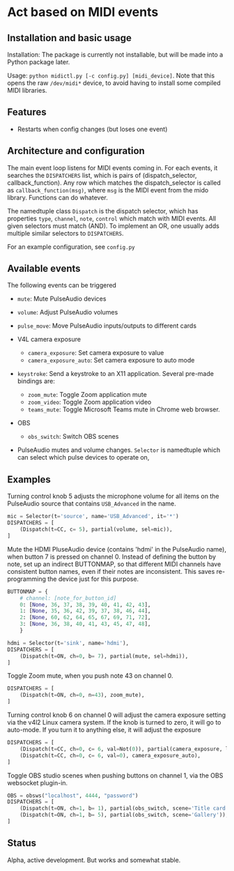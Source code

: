 # Act based on MIDI events


## Installation and basic usage

Installation: The package is currently not installable, but will be
made into a Python package later.

Usage: `python midictl.py [-c config.py] [midi_device]`.  Note that
this opens the raw `/dev/midi*` device, to avoid having to install
some compiled MIDI libraries.

## Features

* Restarts when config changes (but loses one event)



## Architecture and configuration

The main event loop listens for MIDI events coming in.  For each
events, it searches the `DISPATCHERS` list, which is pairs of
(dispatch_selector, callback_function).  Any row which matches the
dispatch_selector is called as `callback_function(msg)`, where `msg`
is the MIDI event from the mido library.  Functions can do whatever.

The namedtuple class `Dispatch` is the dispatch selector, which has
properties `type`, `channel`, `note`, `control` which match with MIDI
events.  All given selectors must match (AND).  To implement an OR,
one usually adds multiple similar selectors to `DISPATCHERS`.

For an example configuration, see `config.py`



## Available events

The following events can be triggered

* `mute`: Mute PulseAudio devices
* `volume`: Adjust PulseAudio volumes
* `pulse_move`: Move PulseAudio inputs/outputs to different cards
* V4L camera exposure
  * `camera_exposure`: Set camera exposure to value
  * `camera_exposure_auto`: Set camera exposure to auto mode
* `keystroke`: Send a keystroke to an X11 application.  Several
  pre-made bindings are:
  * `zoom_mute`: Toggle Zoom application mute
  * `zoom_video`: Toggle Zoom application video
  * `teams_mute`: Toggle Microsoft Teams mute in Chrome web browser.
* OBS
  * `obs_switch`: Switch OBS scenes

* PulseAudio mutes and volume changes. `Selector` is namedtuple which
  can select which pulse devices to operate on,



## Examples

Turning control knob 5 adjusts the microphone volume for all items on
the PulseAudio source that contains `USB_Advanced` in the name.

```python
mic = Selector(t='source', name='USB_Advanced', it='*')
DISPATCHERS = [
    (Dispatch(t=CC, c= 5), partial(volume, sel=mic)),
]
```

Mute the HDMI PluseAudio device (contains 'hdmi' in the PulseAudio
name), when button 7 is pressed on channel 0.  Instead of defining the
button by note, set up an indirect BUTTONMAP, so that different MIDI
channels have consistent button names, even if their notes are
inconsistent.  This saves re-programming the device just for this
purpose.

```python
BUTTONMAP = {
    # channel: [note_for_button_id]
    0: [None, 36, 37, 38, 39, 40, 41, 42, 43],
    1: [None, 35, 36, 42, 39, 37, 38, 46, 44],
    2: [None, 60, 62, 64, 65, 67, 69, 71, 72],
    3: [None, 36, 38, 40, 41, 43, 45, 47, 48],
    }

hdmi = Selector(t='sink', name='hdmi'),
DISPATCHERS = [
    (Dispatch(t=ON, ch=0, b= 7), partial(mute, sel=hdmi)),
]
```

Toggle Zoom mute, when you push note 43 on channel 0.

```python
DISPATCHERS = [
    (Dispatch(t=ON, ch=0, n=43), zoom_mute),
]
```

Turning control knob 6 on channel 0 will adjust the camera exposure
setting via the v4l2 Linux camera system.  If the knob is turned to
zero, it will go to auto-mode.  If you turn it to anything else, it
will adjust the exposure

```python
DISPATCHERS = [
    (Dispatch(t=CC, ch=0, c= 6, val=Not(0)), partial(camera_exposure, low=50, high=500)),
    (Dispatch(t=CC, ch=0, c= 6, val=0), camera_exposure_auto),
]
```

Toggle OBS studio scenes when pushing buttons on channel 1, via the
OBS websocket plugin-in.

```python
OBS = obsws("localhost", 4444, "password")
DISPATCHERS = [
    (Dispatch(t=ON, ch=1, b= 1), partial(obs_switch, scene='Title card')),
    (Dispatch(t=ON, ch=1, b= 5), partial(obs_switch, scene='Gallery')),
]
```



## Status

Alpha, active development.  But works and somewhat stable.
